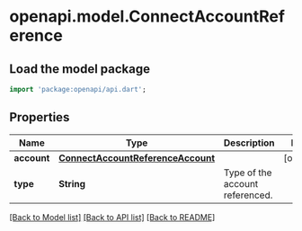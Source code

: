 # openapi.model.ConnectAccountReference

## Load the model package
```dart
import 'package:openapi/api.dart';
```

## Properties
Name | Type | Description | Notes
------------ | ------------- | ------------- | -------------
**account** | [**ConnectAccountReferenceAccount**](ConnectAccountReferenceAccount.md) |  | [optional] 
**type** | **String** | Type of the account referenced. | 

[[Back to Model list]](../README.md#documentation-for-models) [[Back to API list]](../README.md#documentation-for-api-endpoints) [[Back to README]](../README.md)


